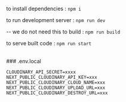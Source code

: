to install dependencies : `npm i`

to run development server : `npm run dev`

-- we do not need this
to build : `npm run build`

to serve built code : `npm run start`

<br>
### .env.local

```
CLOUDINARY_API_SECRET=xxxx
NEXT_PUBLIC_CLOUDINARY_API_KEY=xxx
NEXT_PUBLIC_CLOUDINARY_CLOUD_NAME=xxx
NEXT_PUBLIC_CLOUDINARY_UPLOAD_URL=xxx
NEXT_PUBLIC_CLOUDINARY_DESTROY_URL=xxx
```
